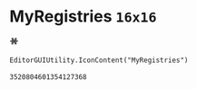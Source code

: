 # MyRegistries `16x16`
<img src="/img/MyRegistries.png" width=16 height=16>

``` CSharp
EditorGUIUtility.IconContent("MyRegistries")
```
```
3520804601354127368
```
